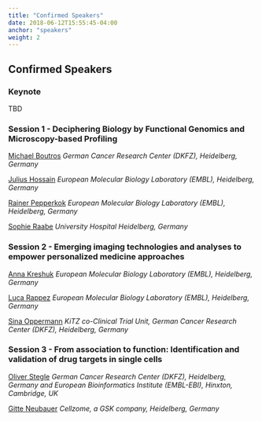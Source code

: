 ```yaml
---
title: "Confirmed Speakers"
date: 2018-06-12T15:55:45-04:00
anchor: "speakers"
weight: 2
---
```



## Confirmed Speakers

### Keynote

TBD

### Session 1 - Deciphering Biology by Functional Genomics and Microscopy-based Profiling
[Michael Boutros](https://www.dkfz.de/en/signaling/index.php)
*German Cancer Research Center (DKFZ), Heidelberg, Germany*

[Julius Hossain](https://www.embl.de/research/units/cbb/ellenberg/members/index.php?s_personId=CP-60014993)
*European Molecular Biology Laboratory (EMBL), Heidelberg, Germany*

[Rainer Pepperkok](https://www.embl.de/research/units/cbb/pepperkok/index.html)
*European Molecular Biology Laboratory (EMBL), Heidelberg, Germany*

[Sophie Raabe](https://www.klinikum.uni-heidelberg.de/Systems-Medicine-of-Cancer-Drugs.142190.0.html)
*University Hospital Heidelberg, Germany*

### Session 2 - Emerging imaging technologies and analyses to empower personalized medicine approaches

[Anna Kreshuk](https://www.embl.de/research/units/cbb/kreshuk/index.html)
*European Molecular Biology Laboratory (EMBL), Heidelberg, Germany*

[Luca Rappez](https://www.embl.de/research/units/scb/alexandrov/members/index.php?s_personId=CP-60021681) 
*European Molecular Biology Laboratory (EMBL), Heidelberg, Germany*

[Sina Oppermann](https://www.dkfz.de/en/PaedOnko/2010_Research_Oehme.html)
*KiTZ co-Clinical Trial Unit, German Cancer Research Center (DKFZ), Heidelberg, Germany*

### Session 3 - From association to function: Identification and validation of drug targets in single cells

[Oliver Stegle](https://www.embl.de/research/units/genome_biology/stegle/index.html) 
*German Cancer Research Center (DKFZ), Heidelberg, Germany and European Bioinformatics Institute (EMBL-EBI), Hinxton, Cambridge, UK*
  
[Gitte Neubauer](http://biorn.org/about/)
*Cellzome, a GSK company, Heidelberg, Germany*